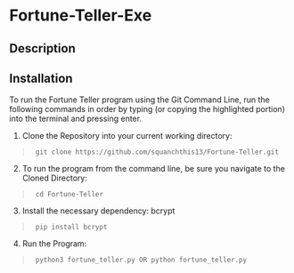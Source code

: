 # Fortune-Teller-Exe

## Description

## Installation
To run the Fortune Teller program using the Git Command Line, run the following commands in order by typing (or copying the highlighted portion) into the terminal and pressing enter.

1. Clone the Repository into your current working directory:
>      git clone https://github.com/squanchthis13/Fortune-Teller.git


2. To run the program from the command line, be sure you navigate to the Cloned Directory:
>      cd Fortune-Teller

3. Install the necessary dependency: bcrypt
>      pip install bcrypt

4. Run the Program:
>      python3 fortune_teller.py OR python fortune_teller.py


